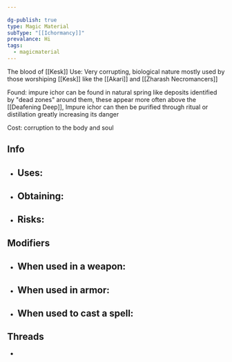 ```yaml
---
 
dg-publish: true
type: Magic Material
subType: "[[Ichormancy]]"
prevalance: Hi
tags:
  - magicmaterial
---
```

The blood of [[Kesk]]
Use: Very corrupting, biological nature
mostly used by those worshiping [[Kesk]] like the [[Akari]] and [[Zharash Necromancers]]

Found: impure ichor can be found in natural spring like deposits identified by "dead zones" around them, these appear more often above the [[Deafening Deep]], Impure ichor can then be purified through ritual or distillation greatly increasing its danger

Cost: corruption to the body and soul
## Info
- Uses:
	- 
- Obtaining:
	- 
- Risks:
	- 
## Modifiers
- When used in a weapon:
	- 
- When used in armor:
	- 
- When used to cast a spell:
	- 
## Threads
- 
